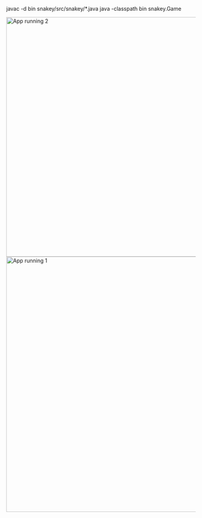 javac -d bin snakey/src/snakey/*.java
java -classpath bin snakey.Game


<img width="637" alt="App running 2" src="https://github.com/MegHermes/snake/assets/68392405/bcd5f43a-69c5-41ad-bcb9-78aac63c90dc">
<img width="679" alt="App running 1" src="https://github.com/MegHermes/snake/assets/68392405/501639db-0ef4-450c-bdc2-79e199076199">
